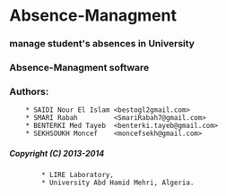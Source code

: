 Absence-Managment
=================

### manage student's absences in University


### Absence-Managment software



### Authors:           
		* SAIDI Nour El Islam <bestogl2gmail.com>
		* SMARI Rabah         <SmariRabah7@gmail.com>
		* BENTERKI Med Tayeb  <benterki.tayeb@gmail.com>
		* SEKHSOUKH Moncef    <moncefsekh@gmail.com>


##### Copyright (C) 2013-2014
			* LIRE Laboratory,
			* University Abd Hamid Mehri, Algeria.
